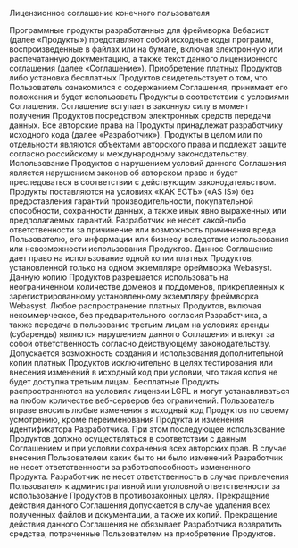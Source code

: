 Лицензионное соглашение конечного пользователя

Программные продукты разработанные для фреймворка Вебасист (далее «Продукты») представляют собой исходные коды программ, воспроизведенные в файлах или на бумаге, включая электронную или распечатанную документацию, а также текст данного лицензионного соглашения (далее «Соглашение»).
Приобретение платных Продуктов либо установка бесплатных Продуктов свидетельствует о том, что Пользователь ознакомился с содержанием Соглашения, принимает его положения и будет использовать Продукты в соответствии с условиями Соглашения.
Соглашение вступает в законную силу в момент получения Продуктов посредством электронных средств передачи данных.
Все авторские права на Продукты принадлежат разработчику исходного кода (далее «Разработчик»). Продукты в целом или по отдельности являются объектами авторского права и подлежат защите согласно российскому и международному законодательству. Использование Продуктов с нарушением условий данного Соглашения является нарушением законов об авторском праве и будет преследоваться в соответствии с действующим законодательством.
Продукты поставляются на условиях «КАК ЕСТЬ» («AS IS») без предоставления гарантий производительности, покупательной способности, сохранности данных, а также иных явно выраженных или предполагаемых гарантий. Разработчик не несет какой-либо ответственности за причинение или возможность причинения вреда Пользователю, его информации или бизнесу вследствие использования или невозможности использования Продуктов.
Данное Соглашение дает право на использование одной копии платных Продуктов, установленной только на одном экземпляре фреймворка Webasyst. Данную копию Продуктов разрешается использовать на неограниченном количестве доменов и поддоменов, прикрепленных к зарегистрированному установленному экземпляру фреймворка Webasyst. Любое распространение платных Продуктов, включая некоммерческое, без предварительного согласия Разработчика, а также передача в пользование третьим лицам на условиях аренды (субаренды) являются нарушением данного Соглашения и влекут за собой ответственность согласно действующему законодательству. Допускается возможность создания и использования дополнительной копии платных Продуктов исключительно в целях тестирования или внесения изменений в исходный код при условии, что такая копия не будет доступна третьим лицам.
Бесплатные Продукты распространяются на условиях лицензии LGPL и могут устанавливаться на любом количестве веб-серверов без ограничений.
Пользователь вправе вносить любые изменения в исходный код Продуктов по своему усмотрению, кроме переименования Продукта и изменения идентификатора Разработчика. При этом последующее использование Продуктов должно осуществляться в соответствии с данным Соглашением и при условии сохранения всех авторских прав. В случае внесения Пользователем каких бы то ни было изменений Разработчик не несет ответственности за работоспособность измененного Продукта.
Разработчик не несет ответственность в случае привлечения Пользователя к административной или уголовной ответственности за использование Продуктов в противозаконных целях.
Прекращение действия данного Соглашения допускается в случае удаления всех полученных файлов и документации, а также их копий. Прекращение действия данного Соглашения не обязывает Разработчика возвратить средства, потраченные Пользователем на приобретение Продуктов.